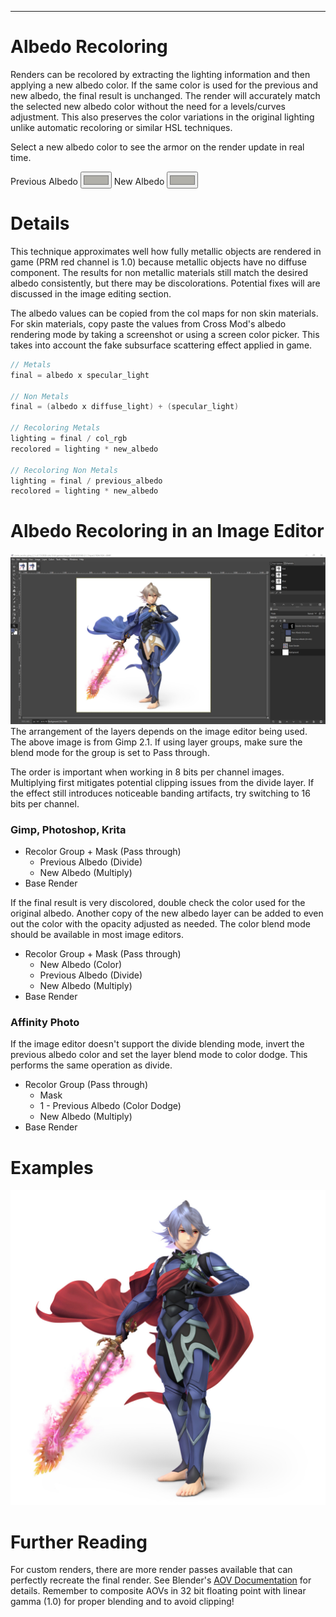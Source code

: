 ---
<style>
    #imgCanvas {
        width: 100%;
        height: 100%;
    }
</style>

# Albedo Recoloring
Renders can be recolored by extracting the lighting information and then applying a new albedo color.
If the same color is used for the previous and new albedo, the final result is unchanged. 
The render will accurately match the selected new albedo color without the need for a levels/curves adjustment. 
This also preserves the color variations in the original lighting unlike automatic recoloring or similar HSL techniques.

<canvas id="imgCanvas" class="col-lg-7"></canvas>
Select a new albedo color to see the armor on the render update in real time.
<form>
    <label for="albedo">Previous Albedo</label>
    <input type="color" id="albedo" name="albedo" value="#B0AFA9">
    <label for="newAlbedo">New Albedo</label>
    <input type="color" id="newAlbedo" name="newAlbedo" value="#B0AFA9">
</form>


# Details
This technique approximates well how fully metallic objects are rendered in game (PRM red channel is 1.0) because
metallic objects have no diffuse component. The results for non metallic materials still match the desired albedo consistently, 
but there may be discolorations. Potential fixes will are discussed in the image editing section.

The albedo values can be copied from the col maps for non skin materials. For skin materials, copy paste the values from Cross Mod's albedo rendering mode 
by taking a screenshot or using a screen color picker. This takes into account the fake subsurface scattering effect applied in game.

```c
// Metals
final = albedo x specular_light

// Non Metals
final = (albedo x diffuse_light) + (specular_light)

// Recoloring Metals
lighting = final / col_rgb
recolored = lighting * new_albedo

// Recoloring Non Metals
lighting = final / previous_albedo 
recolored = lighting * new_albedo 

```

# Albedo Recoloring in an Image Editor
<img src="/assets/images/albedo_recoloring/gimp_2_1.jpg" height="auto" width="auto">
The arrangement of the layers depends on the image editor being used. The above image is from Gimp 2.1.
If using layer groups, make sure the blend mode for the group is set to Pass through.

The order is important when working in 8 bits per channel images. Multiplying first mitigates potential clipping issues from the divide layer.
If the effect still introduces noticeable banding artifacts, try switching to 16 bits per channel.

### Gimp, Photoshop, Krita
- Recolor Group + Mask (Pass through)
    - Previous Albedo (Divide)
    - New Albedo (Multiply)
- Base Render

If the final result is very discolored, double check the color used for the original albedo.
Another copy of the new albedo layer can be added to even out the color with the opacity adjusted as needed.
The color blend mode should be available in most image editors.

- Recolor Group + Mask (Pass through)
    - New Albedo (Color) 
    - Previous Albedo (Divide)
    - New Albedo (Multiply)
- Base Render

### Affinity Photo
If the image editor doesn't support the divide blending mode, invert the previous albedo color and set the layer blend
mode to color dodge. This performs the same operation as divide.

- Recolor Group (Pass through)
    - Mask
    - 1 - Previous Albedo (Color Dodge)
    - New Albedo (Multiply)
- Base Render

# Examples
<img src="/assets/images/albedo_recoloring/corrin_m_c04.jpg" height="auto" width="auto">

# Further Reading
For custom renders, there are more render passes available that can perfectly recreate the final render. 
See Blender's <a href="https://docs.blender.org/manual/en/latest/render/layers/passes.html#combining" target="_blank">AOV Documentation</a>
for details. Remember to composite AOVs in 32 bit floating point with linear gamma (1.0) for proper blending and to avoid clipping!

<script type="module">
    import { AlbedoRecoloringDemo } from "/assets/javascript/albedo_recoloring.js";

    const albedoColorInput = document.getElementById("albedo");
    const newAlbedoColorInput = document.getElementById("newAlbedo");
    const imgCanvas = document.getElementById("imgCanvas");
    const demo = new AlbedoRecoloringDemo(window, imgCanvas, albedoColorInput, newAlbedoColorInput);
</script>